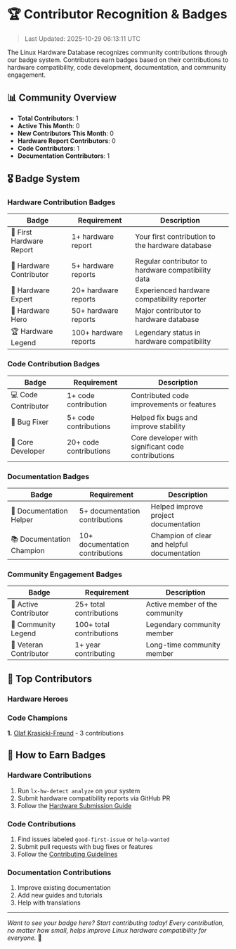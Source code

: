 # 🏆 Contributor Recognition & Badges

> Last Updated: 2025-10-29 06:13:11 UTC

The Linux Hardware Database recognizes community contributions through our badge system. Contributors earn badges based on their contributions to hardware compatibility, code development, documentation, and community engagement.

## 📊 Community Overview

- **Total Contributors**: 1
- **Active This Month**: 0
- **New Contributors This Month**: 0
- **Hardware Report Contributors**: 0
- **Code Contributors**: 1
- **Documentation Contributors**: 1

## 🎖️ Badge System

### Hardware Contribution Badges

| Badge | Requirement | Description |
|-------|-------------|-------------|
| 🔧 First Hardware Report | 1+ hardware report | Your first contribution to the hardware database |
| 🥉 Hardware Contributor | 5+ hardware reports | Regular contributor to hardware compatibility data |
| 🥈 Hardware Expert | 20+ hardware reports | Experienced hardware compatibility reporter |
| 🥇 Hardware Hero | 50+ hardware reports | Major contributor to hardware database |
| 🏆 Hardware Legend | 100+ hardware reports | Legendary status in hardware compatibility |

### Code Contribution Badges

| Badge | Requirement | Description |
|-------|-------------|-------------|
| 💻 Code Contributor | 1+ code contribution | Contributed code improvements or features |
| 🐛 Bug Fixer | 5+ code contributions | Helped fix bugs and improve stability |
| 💎 Core Developer | 20+ code contributions | Core developer with significant code contributions |

### Documentation Badges

| Badge | Requirement | Description |
|-------|-------------|-------------|
| 📝 Documentation Helper | 5+ documentation contributions | Helped improve project documentation |
| 📚 Documentation Champion | 10+ documentation contributions | Champion of clear and helpful documentation |

### Community Engagement Badges

| Badge | Requirement | Description |
|-------|-------------|-------------|
| 🚀 Active Contributor | 25+ total contributions | Active member of the community |
| 🌟 Community Legend | 100+ total contributions | Legendary community member |
| 🎂 Veteran Contributor | 1+ year contributing | Long-time community member |

## 🏅 Top Contributors

### Hardware Heroes

### Code Champions

**1.** [Olaf Krasicki-Freund](https://github.com/olafkfreund) - 3 contributions 


## 🎯 How to Earn Badges

### Hardware Contributions
1. Run `lx-hw-detect analyze` on your system
2. Submit hardware compatibility reports via GitHub PR
3. Follow the [Hardware Submission Guide](docs/HARDWARE_SUBMISSION_GUIDE.md)

### Code Contributions
1. Find issues labeled `good-first-issue` or `help-wanted`
2. Submit pull requests with bug fixes or features
3. Follow the [Contributing Guidelines](CONTRIBUTING.md)

### Documentation Contributions
1. Improve existing documentation
2. Add new guides and tutorials
3. Help with translations

---

*Want to see your badge here? Start contributing today! Every contribution, no matter how small, helps improve Linux hardware compatibility for everyone.* 🐧
